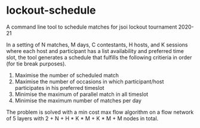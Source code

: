 # lockout-schedule
A command line tool to schedule matches for jsoi lockout tournament 2020-21

In a setting of N matches, M days, C contestants, H hosts, and K sessions where each host and participant has a list availability and preferred time slot, the tool generates a schedule that fulfills the following critieria in order (for tie break purposes).

1. Maximise the number of scheduled match
2. Maximise the number of occasions in which participant/host participates in his preferred timeslot
3. Minimise the maximum of parallel match in all timeslot
4. Minimise the maximum number of matches per day

The problem is solved with a min cost max flow algorithm on a flow network of 5 layers with 2 + N + H * K * M + K * M + M nodes in total.

